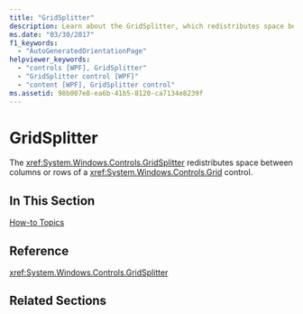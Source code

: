 ```yaml
---
title: "GridSplitter"
description: Learn about the GridSplitter, which redistributes space between columns or rows of a Grid control, via helpful links.
ms.date: "03/30/2017"
f1_keywords: 
  - "AutoGeneratedOrientationPage"
helpviewer_keywords: 
  - "controls [WPF], GridSplitter"
  - "GridSplitter control [WPF]"
  - "content [WPF], GridSplitter control"
ms.assetid: 98b007e8-ea6b-41b5-8120-ca7134e8239f
---
```

# GridSplitter

The <xref:System.Windows.Controls.GridSplitter> redistributes space between columns or rows of a <xref:System.Windows.Controls.Grid> control.  
  
## In This Section  

 [How-to Topics](gridsplitter-how-to-topics.md)  
  
## Reference  

 <xref:System.Windows.Controls.GridSplitter>  
  
## Related Sections
